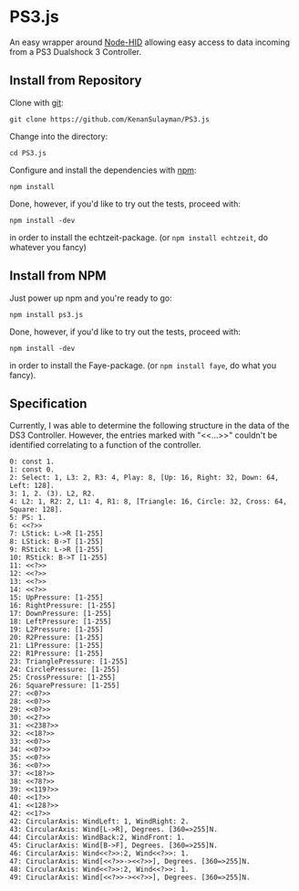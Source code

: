 # PS3.js

An easy wrapper around [Node-HID](https://github.com/hanshuebner/node-hid) allowing easy access to data incoming from a PS3 Dualshock 3 Controller.

## Install from Repository

Clone with [git](http://git-scm.com):

    git clone https://github.com/KenanSulayman/PS3.js

Change into the directory:

    cd PS3.js

Configure and install the dependencies with [npm](http://github.com/isaacs/npm):

    npm install

Done, however, if you'd like to try out the tests, proceed with:

    npm install -dev

in order to install the echtzeit-package. (or `npm install echtzeit`, do whatever you fancy)

## Install from NPM

Just power up npm and you're ready to go:

    npm install ps3.js

Done, however, if you'd like to try out the tests, proceed with:

    npm install -dev

in order to install the Faye-package. (or `npm install faye`, do what you fancy).

## Specification

Currently, I was able to determine the following structure in the data of the DS3 Controller. However, the entries marked with "<<...>>" couldn't be identified correlating to a function of the controller.

    0: const 1.
    1: const 0.
    2: Select: 1, L3: 2, R3: 4, Play: 8, [Up: 16, Right: 32, Down: 64, Left: 128].
    3: 1, 2. (3). L2, R2.
    4: L2: 1, R2: 2, L1: 4, R1: 8, [Triangle: 16, Circle: 32, Cross: 64, Square: 128].
    5: PS: 1.
    6: <<?>>
    7: LStick: L->R [1-255]
    8: LStick: B->T [1-255]
    9: RStick: L->R [1-255]
    10: RStick: B->T [1-255]
    11: <<?>>
    12: <<?>>
    13: <<?>>
    14: <<?>>
    15: UpPressure: [1-255]
    16: RightPressure: [1-255]
    17: DownPressure: [1-255]
    18: LeftPressure: [1-255]
    19: L2Pressure: [1-255]
    20: R2Pressure: [1-255]
    21: L1Pressure: [1-255]
    22: R1Pressure: [1-255]
    23: TrianglePressure: [1-255]
    24: CirclePressure: [1-255]
    25: CrossPressure: [1-255]
    26: SquarePressure: [1-255]
    27: <<0?>>
    28: <<0?>>
    29: <<0?>>
    30: <<2?>>
    31: <<238?>>
    32: <<18?>>
    33: <<0?>>
    34: <<0?>>
    35: <<0?>>
    36: <<0?>>
    37: <<18?>>
    38: <<78?>>
    39: <<119?>>
    40: <<1?>>
    41: <<128?>>
    42: <<1?>>
    42: CircularAxis: WindLeft: 1, WindRight: 2.
    43: CircularAxis: Wind[L->R], Degrees. [360=>255]N.
    44: CircularAxis: WindBack:2, WindFront: 1.
    45: CiruclarAxis: Wind[B->F], Degrees. [360=>255]N.
    46: CircularAxis: Wind<<?>>:2, Wind<<?>>: 1.
    47: CiruclarAxis: Wind[<<?>>-><<?>>], Degrees. [360=>255]N.
    48: CircularAxis: Wind<<?>>:2, Wind<<?>>: 1.
    49: CiruclarAxis: Wind[<<?>>-><<?>>], Degrees. [360=>255]N.

